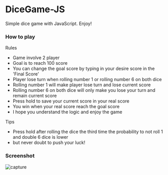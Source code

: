 # DiceGame-JS
Simple dice game with JavaScript. Enjoy!

### How to play
Rules
- Game involve 2 player
- Goal is to reach 100 score
- You can change the goal score by typing in your desire score in the 'Final Score'
- Player lose turn when rolling number 1 or rolling number 6 on both dice
- Rolling number 1 will make player lose turn and lose current score
- Rolling number 6 on both dice will only make you lose your turn and remain current score
- Press hold to save your current score in your real score
- You win when your real score reach the goal score
- I hope you understand the logic and enjoy the game

Tips
- Press hold after rolling the dice the third time the probability to not roll 1 and double 6 dice is lower
- but never doubt to push your luck!


### Screenshot
![capture](https://user-images.githubusercontent.com/38599363/50133757-e37edb80-02c7-11e9-9944-2687e68b15ce.PNG)
